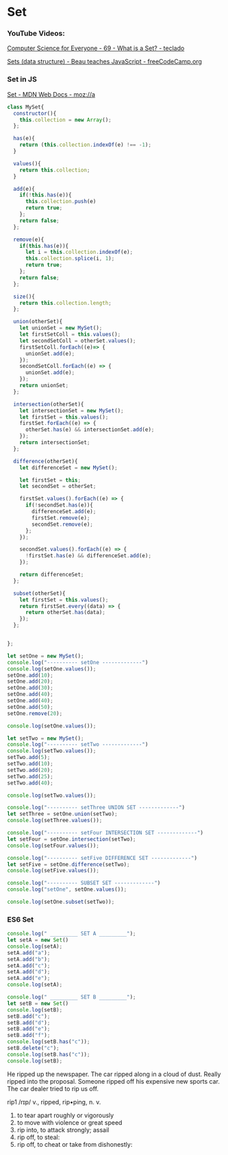# Set

### YouTube Videos:

[Computer Science for Everyone - 69 - What is a Set? - teclado](https://www.youtube.com/watch?v=yRP1ppn6dEA&t=11s)

[Sets (data structure) - Beau teaches JavaScript - freeCodeCamp.org](https://www.youtube.com/watch?v=wl8u02IdVxo&list=PLWKjhJtqVAbkso-IbgiiP48n-O-JQA9PJ&index=2)

### Set in JS

[Set - MDN Web Docs - moz://a](https://developer.mozilla.org/en-US/docs/Web/JavaScript/Reference/Global_Objects/Set)

```JavaScript
class MySet{
  constructor(){
    this.collection = new Array();
  };

  has(e){
    return (this.collection.indexOf(e) !== -1);
  }

  values(){
    return this.collection;
  }

  add(e){
    if(!this.has(e)){
      this.collection.push(e)
      return true;
    };
    return false;
  };

  remove(e){
    if(this.has(e)){
      let i = this.collection.indexOf(e);
      this.collection.splice(i, 1);
      return true;
    };
    return false;
  };

  size(){
    return this.collection.length;
  };

  union(otherSet){
    let unionSet = new MySet();
    let firstSetColl = this.values();
    let secondSetColl = otherSet.values();
    firstSetColl.forEach((e)=> {
      unionSet.add(e);
    });
    secondSetColl.forEach((e) => {
      unionSet.add(e);
    });
    return unionSet;
  };

  intersection(otherSet){
    let intersectionSet = new MySet();
    let firstSet = this.values();
    firstSet.forEach((e) => {
      otherSet.has(e) && intersectionSet.add(e);
    });
    return intersectionSet;
  };

  difference(otherSet){
    let differenceSet = new MySet();

    let firstSet = this;
    let secondSet = otherSet;

    firstSet.values().forEach((e) => {
      if(!secondSet.has(e)){
        differenceSet.add(e);
        firstSet.remove(e);
        secondSet.remove(e);
      };
    });

    secondSet.values().forEach((e) => {
      !firstSet.has(e) && differenceSet.add(e);
    });

    return differenceSet;
  };

  subset(otherSet){
    let firstSet = this.values();
    return firstSet.every((data) => {
      return otherSet.has(data);
    });
  };


};

let setOne = new MySet();
console.log("---------- setOne -------------")
console.log(setOne.values());
setOne.add(10);
setOne.add(20);
setOne.add(30);
setOne.add(40);
setOne.add(40);
setOne.add(50);
setOne.remove(20);

console.log(setOne.values());

let setTwo = new MySet();
console.log("---------- setTwo -------------")
console.log(setTwo.values());
setTwo.add(5);
setTwo.add(10);
setTwo.add(20);
setTwo.add(25);
setTwo.add(40);

console.log(setTwo.values());

console.log("---------- setThree UNION SET -------------")
let setThree = setOne.union(setTwo);
console.log(setThree.values());

console.log("---------- setFour INTERSECTION SET -------------")
let setFour = setOne.intersection(setTwo);
console.log(setFour.values());

console.log("---------- setFive DIFFERENCE SET -------------")
let setFive = setOne.difference(setTwo);
console.log(setFive.values());

console.log("---------- SUBSET SET -------------")
console.log("setOne", setOne.values());

console.log(setOne.subset(setTwo));
```

### ES6 Set

```JavaScript
console.log(" _________ SET A _________");
let setA = new Set()
console.log(setA);
setA.add("a");
setA.add("b");
setA.add("c");
setA.add("d");
setA.add("e");
console.log(setA);

console.log(" _________ SET B _________");
let setB = new Set()
console.log(setB);
setB.add("c");
setB.add("d");
setB.add("e");
setB.add("f");
console.log(setB.has("c"));
setB.delete("c");
console.log(setB.has("c"));
console.log(setB);


```

He ripped up the newspaper.
The car ripped along in a cloud of dust.
Really ripped into the proposal.
Someone ripped off his expensive new sports car.
The car dealer tried to rip us off.

rip1 /rɪp/ v., ripped, rip•ping, n. v.

1. to tear apart roughly or vigorously
2. to move with violence or great speed
3. rip into, to attack strongly; assail
4. rip off, to steal:
5. rip off, to cheat or take from dishonestly:
